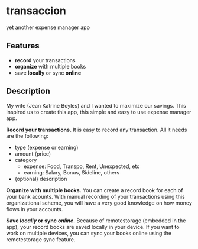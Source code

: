 # transaccion
yet another expense manager app

## Features

- **record** your transactions
- **organize** with multiple books
- save **locally** or sync **online**

## Description

My wife (Jean Katrine Boyles) and I wanted to maximize our savings. This inspired us to create this app, this simple and easy to use expense manager app.

**Record your transactions.** It is easy to record any transaction. All it needs are the following:
- type (expense or earning)
- amount (price)
- category
  - expense: Food, Transpo, Rent, Unexpected, etc
  - earning: Salary, Bonus, Sideline, others
- (optional) description

**Organize with multiple books.** You can create a record book for each of your bank acounts. With manual recording of your transactions using this organizational scheme, you will have a very good knowledge on how money flows in your accounts.

**Save *locally* or sync *online*.** Because of remotestorage (embedded in the app), your record books are saved locally in your device. If you want to work on multiple devices, you can sync your books online using the remotestorage sync feature.

